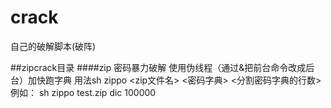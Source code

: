 # crack
自己的破解脚本(破阵)

##zipcrack目录
####zip 密码暴力破解
使用伪线程（通过&把前台命令改成后台）加快跑字典
用法sh zippo <zip文件名> <密码字典> <分割密码字典的行数>
例如：
    sh zippo test.zip dic 100000
